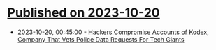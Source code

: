 # [Published on 2023-10-20](index.md)

* [2023-10-20, 00:45:00](https://it.slashdot.org/story/23/10/20/002204/hackers-compromise-accounts-of-kodex-company-that-vets-police-data-requests-for-tech-giants?utm_source=rss1.0mainlinkanon&utm_medium=feed) - [Hackers Compromise Accounts of Kodex, Company That Vets Police Data Requests For Tech Giants](https://it.slashdot.org/story/23/10/20/002204/hackers-compromise-accounts-of-kodex-company-that-vets-police-data-requests-for-tech-giants?utm_source=rss1.0mainlinkanon&utm_medium=feed)
